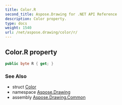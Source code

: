```yaml
---
title: Color.R
second_title: Aspose.Drawing for .NET API Reference
description: Color property. 
type: docs
weight: 1540
url: /net/aspose.drawing/color/r/
---
```

## Color.R property

```csharp
public byte R { get; }
```

### See Also

* struct [Color](../)
* namespace [Aspose.Drawing](../../color/)
* assembly [Aspose.Drawing.Common](../../../)


